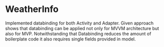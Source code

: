 # WeatherInfo

Implemented databinding for both Activity and Adapter. Given approach shows that databinding can be applied not only for MVVM architecture but also for MVP. Notwithstanding that Databinding reduces the amount of boilerplate code it also requires single 
fields provided in model.
